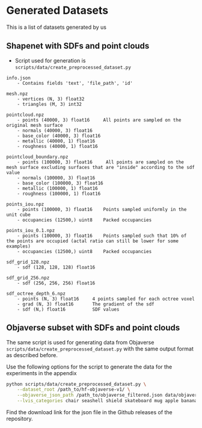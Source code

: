 # Generated Datasets 
This is a list of datasets generated by us

## Shapenet with SDFs and point clouds

- Script used for generation is `scripts/data/create_preprocessed_dataset.py`

```
info.json
    - Contains fields 'text', 'file_path', 'id'

mesh.npz
    - vertices (N, 3) float32
    - triangles (M, 3) int32

pointcloud.npz
    - points (40000, 3) float16     All points are sampled on the original mesh surface
    - normals (40000, 3) float16
    - base_color (40000, 3) float16
    - metallic (40000, 1) float16
    - roughness (40000, 1) float16

pointcloud_boundary.npz
    - points (100000, 3) float16     All points are sampled on the mesh surface excluding surfaces that are "inside" according to the sdf value
    - normals (100000, 3) float16
    - base_color (100000, 3) float16
    - metallic (100000, 1) float16
    - roughness (100000, 1) float16

points_iou.npz
    - points (100000, 3) float16    Points sampled uniformly in the unit cube
    - occupancies (12500,) uint8    Packed occupancies

points_iou_0.1.npz
    - points (100000, 3) float16    Points sampled such that 10% of the points are occupied (actal ratio can still be lower for some examples)
    - occupancies (12500,) uint8    Packed occupancies

sdf_grid_128.npz
    - sdf (128, 128, 128) float16

sdf_grid_256.npz
    - sdf (256, 256, 256) float16

sdf_octree_depth_6.npz
    - points (N, 3) float16     4 points sampled for each octree voxel
    - grad (N, 3) float16       The gradient of the sdf
    - sdf (N,) float16          SDF values
```


## Objaverse subset with SDFs and point clouds

The same script is used for generating data from Objaverse `scripts/data/create_preprocessed_dataset.py` with the same output format as described before.

Use the following options for the script to generate the data for the experiments in the appendix
```bash
python scripts/data/create_preprocessed_dataset.py \
    --dataset_root /path_to/hf-objaverse-v1/ \
    --objaverse_json_path /path_to/objaverse_filtered.json data/objaverse_categories_preprocessed \
    --lvis_categories chair seashell shield skateboard mug apple banana
```
Find the download link for the json file in the Github releases of the repository.